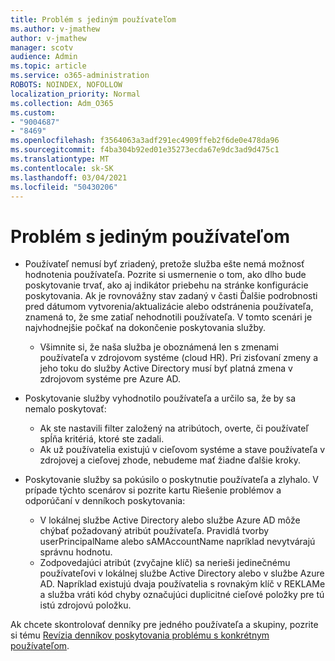 ```yaml
---
title: Problém s jediným používateľom
ms.author: v-jmathew
author: v-jmathew
manager: scotv
audience: Admin
ms.topic: article
ms.service: o365-administration
ROBOTS: NOINDEX, NOFOLLOW
localization_priority: Normal
ms.collection: Adm_O365
ms.custom:
- "9004687"
- "8469"
ms.openlocfilehash: f3564063a3adf291ec4909ffeb2f6de0e478da96
ms.sourcegitcommit: f4ba304b92ed01e35273ecda67e9dc3ad9d475c1
ms.translationtype: MT
ms.contentlocale: sk-SK
ms.lasthandoff: 03/04/2021
ms.locfileid: "50430206"
---
```

# <a name="problem-with-single-user"></a>Problém s jediným používateľom

- Používateľ nemusí byť zriadený, pretože služba ešte nemá možnosť hodnotenia používateľa. Pozrite si usmernenie o tom, ako dlho bude poskytovanie trvať, ako aj indikátor priebehu na stránke konfigurácie poskytovania. Ak je rovnovážny stav zadaný v časti Ďalšie podrobnosti pred dátumom vytvorenia/aktualizácie alebo odstránenia používateľa, znamená to, že sme zatiaľ nehodnotili používateľa. V tomto scenári je najvhodnejšie počkať na dokončenie poskytovania služby.

  - Všimnite si, že naša služba je oboznámená len s zmenami používateľa v zdrojovom systéme (cloud HR). Pri zisťovaní zmeny a jeho toku do služby Active Directory musí byť platná zmena v zdrojovom systéme pre Azure AD.
- Poskytovanie služby vyhodnotilo používateľa a určilo sa, že by sa nemalo poskytovať:
  - Ak ste nastavili filter založený na atribútoch, overte, či používateľ spĺňa kritériá, ktoré ste zadali.
  - Ak už používatelia existujú v cieľovom systéme a stave používateľa v zdrojovej a cieľovej zhode, nebudeme mať žiadne ďalšie kroky.
- Poskytovanie služby sa pokúsilo o poskytnutie používateľa a zlyhalo. V prípade týchto scenárov si pozrite kartu Riešenie problémov a odporúčaní v denníkoch poskytovania:
  - V lokálnej službe Active Directory alebo službe Azure AD môže chýbať požadovaný atribút používateľa. Pravidlá tvorby userPrincipalName alebo sAMAccountName napríklad nevytvárajú správnu hodnotu.
  - Zodpovedajúci atribút (zvyčajne klíč) sa nerieši jedinečnému používateľovi v lokálnej službe Active Directory alebo v službe Azure AD. Napríklad existujú dvaja používatelia s rovnakým klíč v REKLAMe a služba vráti kód chyby označujúci duplicitné cieľové položky pre tú istú zdrojovú položku.

Ak chcete skontrolovať denníky pre jedného používateľa a skupiny, pozrite si tému [Revízia denníkov poskytovania problému s konkrétnym používateľom](https://docs.microsoft.com/azure/active-directory/reports-monitoring/concept-provisioning-logs).
